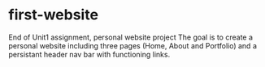 # first-website
End of Unit1 assignment, personal website project
The goal is to create a personal website including three pages (Home, About and Portfolio) and a persistant header nav bar with functioning links.
